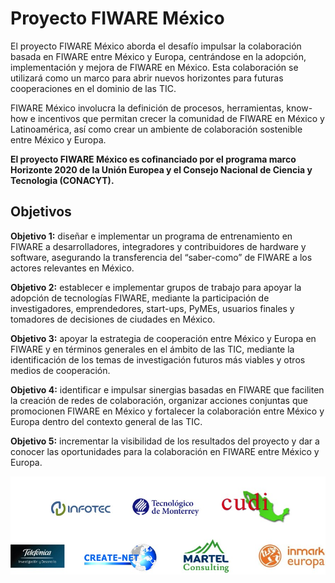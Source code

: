 # Proyecto FIWARE México
El proyecto FIWARE México aborda el desafío impulsar la colaboración basada en FIWARE entre México y Europa, centrándose en la adopción, implementación y mejora de FIWARE en México. Esta colaboración se utilizará como un marco para abrir nuevos horizontes para futuras cooperaciones en el dominio de las TIC.

FIWARE México involucra la definición de procesos, herramientas, know-how e incentivos que permitan crecer la comunidad de FIWARE en México y Latinoamérica,  así como crear un ambiente de colaboración sostenible entre México y Europa.

**El proyecto FIWARE México es cofinanciado por el programa marco Horizonte 2020 de la Unión Europea y el Consejo Nacional de Ciencia y Tecnologia (CONACYT).**

## Objetivos
**Objetivo 1:** diseñar e implementar un programa de entrenamiento en FIWARE a desarrolladores, integradores y contribuidores de hardware y software, asegurando la transferencia del “saber-como” de FIWARE a los actores relevantes en México. 

**Objetivo 2:** establecer e implementar grupos de trabajo para apoyar la adopción de tecnologías FIWARE, mediante la participación de investigadores, emprendedores, start-ups, PyMEs, usuarios finales y tomadores de decisiones de ciudades en México. 

**Objetivo 3:** apoyar la estrategia de cooperación entre México y Europa en FIWARE y en términos generales en el ámbito de las TIC, mediante la identificación de los temas de investigación futuros más viables y otros medios de cooperación. 

**Objetivo 4:** identificar e impulsar sinergias basadas en FIWARE que faciliten la creación de redes de colaboración, organizar acciones conjuntas que promocionen FIWARE en México y fortalecer la colaboración entre México y Europa dentro del contexto general de las TIC.

**Objetivo 5:** incrementar la visibilidad de los resultados del proyecto y dar a conocer las oportunidades para la colaboración en FIWARE entre México y Europa.  

  ![partners](./images//partners.jpg)


